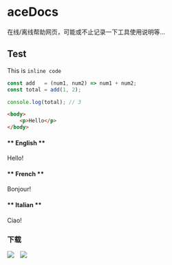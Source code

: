 <!--
 * @Description: 
 * @Author: Bullet.S
 * @Date: 2019-12-04 12:47:31
 * @LastEditors: Bullet.S
 * @LastEditTime: 2019-12-08 14:04:23
 * @Email: animator.bullet@foxmail.com
 -->

# aceDocs

在线/离线帮助网页，可能或不止记录一下工具使用说明等...

## Test

This is `inline code`

```javascript
const add   = (num1, num2) => num1 + num2;
const total = add(1, 2);

console.log(total); // 3
```

```html
<body>
    <p>Hello</p>
</body>
```

<!-- tabs:start -->

#### ** English **

Hello!

#### ** French **

Bonjour!

#### ** Italian **

Ciao!

<!-- tabs:end -->
### 下载

[![](https://img.shields.io/static/v1?label=BulletsTools&message=v0.7&color=success&style=flat&logo=github)](https://github.com/AnimatorBullet/BulletTools)&emsp;[![](https://img.shields.io/static/v1?label=BulletKeyTools&message=v0.7&color=success&style=flat&logo=github)](https://github.com/AnimatorBullet/BulletKeyTools)